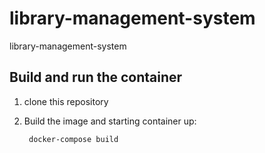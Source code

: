 # library-management-system
library-management-system


## Build and run the container
1. clone this repository

2. Build the image and starting container up:

        docker-compose build
